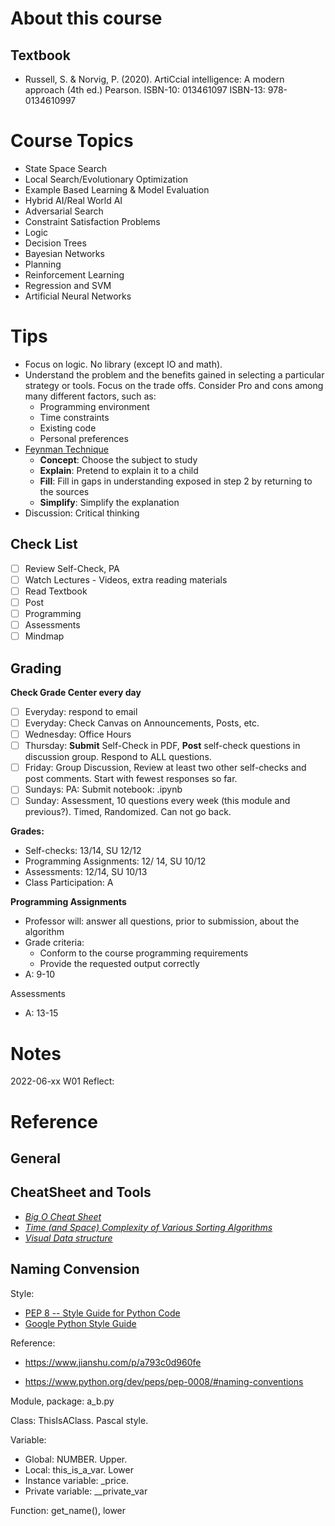 # About this course

## Textbook

- Russell, S. & Norvig, P. (2020). ArtiCcial intelligence: A modern approach (4th ed.) Pearson. ISBN-10: 013461097 ISBN-13: 978-0134610997

# Course Topics

- State Space Search
- Local Search/Evolutionary Optimization
- Example Based Learning & Model Evaluation
- Hybrid AI/Real World AI
- Adversarial Search
- Constraint Satisfaction Problems
- Logic
- Decision Trees
- Bayesian Networks
- Planning
- Reinforcement Learning
- Regression and SVM
- Artificial Neural Networks



# Tips

- Focus on logic. No library (except IO and math). 
- Understand the problem and the benefits gained in selecting a particular strategy or tools. Focus on the trade offs. Consider Pro and cons among many different factors, such as: 
  - Programming environment
  - Time constraints
  - Existing code
  - Personal preferences
- [Feynman Technique](https://en.wikipedia.org/wiki/Feynman_Technique)
  - **Concept**: Choose the subject to study
  - **Explain**: Pretend to explain it to a child
  - **Fill**: Fill in gaps in understanding exposed in step 2 by returning to the sources
  - **Simplify**: Simplify the explanation
- Discussion: Critical thinking

## Check List

- [ ] Review Self-Check, PA
- [ ] Watch Lectures - Videos, extra reading materials
- [ ] Read Textbook
- [ ] Post
- [ ] Programming
- [ ] Assessments
- [ ] Mindmap

## Grading

**Check Grade Center every day**

- [ ] Everyday: respond to email
- [ ] Everyday: Check Canvas on Announcements, Posts, etc.
- [ ] Wednesday: Office Hours
- [ ] Thursday: **Submit** Self-Check in PDF, **Post** self-check questions in discussion group. Respond to ALL questions. 
- [ ] Friday: Group Discussion, Review at least two other self-checks and post comments. Start with fewest responses so far. 
- [ ] Sundays: PA: Submit notebook: <JHED ID>.ipynb
- [ ] Sunday: Assessment, 10 questions every week (this module and previous?). Timed, Randomized. Can not go back. 

**Grades:** 

- Self-checks: 13/14, SU 12/12
- Programming Assignments: 12/ 14, SU 10/12
- Assessments: 12/14, SU 10/13
- Class Participation: A

**Programming Assignments**

- Professor will: answer all questions, prior to submission, about the algorithm
- Grade criteria:
  - Conform to the course programming requirements
  - Provide the requested output correctly
- A: 9-10

Assessments

- A: 13-15

# Notes

2022-06-xx W01 Reflect:

# Reference

## General 



## CheatSheet and Tools

- *[Big O Cheat Sheet](http://bigocheatsheet.com/)*
- *[Time (and Space) Complexity of Various Sorting Algorithms](http://scanftree.com/Data_Structure/time-complexity-and-space-complexity-comparison-of-sorting-algorithms)*
- *[Visual Data structure](https://visualgo.net/en)*

## Naming Convension

Style:

- [PEP 8 -- Style Guide for Python Code](https://www.python.org/dev/peps/pep-0008/)
- [Google Python Style Guide](https://google.github.io/styleguide/pyguide.html)

Reference: 

- https://www.jianshu.com/p/a793c0d960fe

- https://www.python.org/dev/peps/pep-0008/#naming-conventions

Module, package: a_b.py

Class: ThisIsAClass. Pascal style. 

Variable:

- Global: NUMBER. Upper. 
- Local: this_is_a_var. Lower
- Instance variable: _price.
- Private variable: __private_var

Function: get_name(), lower

